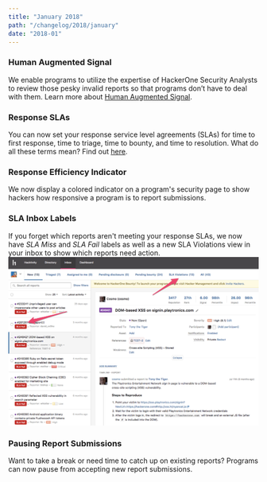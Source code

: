 ```yaml
---
title: "January 2018"
path: "/changelog/2018/january"
date: "2018-01"
---
```


### Human Augmented Signal
We enable programs to utilize the expertise of HackerOne Security Analysts to review those pesky invalid reports so that programs don’t have to deal with them. Learn more about [Human Augmented Signal](/programs/human-augmented-signal.html). 

### Response SLAs 
You can now set your response service level agreements (SLAs) for time to first response, time to triage, time to bounty, and time to resolution. What do all these terms mean? Find out [here](/programs/response-target-metrics.html).

### Response Efficiency Indicator
We now display a colored indicator on a program's security page to show hackers how responsive a program is to report submissions.  

### SLA Inbox Labels
If you forget which reports aren't meeting your response SLAs, we now have <i>SLA Miss</i> and <i>SLA Fail</i> labels as well as a new SLA Violations view in your inbox to show which reports need action. 
![jan_2018](./images/jan_2018.png)

### Pausing Report Submissions
Want to take a break or need time to catch up on existing reports? Programs can now pause from accepting new report submissions.
